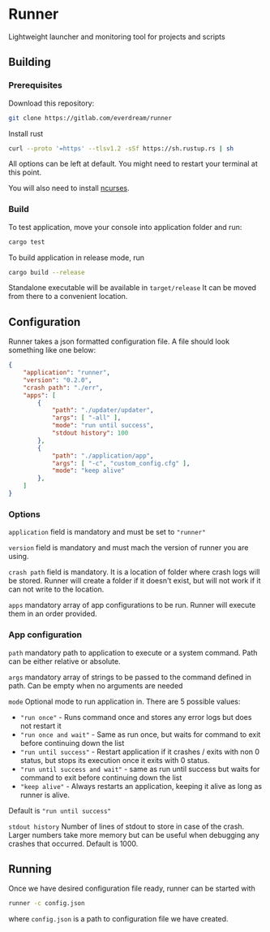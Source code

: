 # Runner

Lightweight launcher and monitoring tool for projects and scripts

## Building

### Prerequisites

Download this repository:

```bash
git clone https://gitlab.com/everdream/runner
```

Install rust

```bash
curl --proto '=https' --tlsv1.2 -sSf https://sh.rustup.rs | sh
```

All options can be left at default. You might need to restart your terminal at this point.

You will also need to install [ncurses](https://github.com/gyscos/cursive/wiki/Install-ncurses).

### Build

To test application, move your console into application folder and run:

```bash
cargo test
```

To build application in release mode, run

```bash
cargo build --release
```

Standalone executable will be available in `target/release` It can be moved from there to a convenient location.

## Configuration

Runner takes a json formatted configuration file. A file should look something like one below:

```json
{
    "application": "runner",
    "version": "0.2.0",
    "crash path": "./err",
    "apps": [
        {
            "path": "./updater/updater",
            "args": [ "-all" ],
            "mode": "run until success",
            "stdout history": 100
        },
        {
            "path": "./application/app",
            "args": [ "-c", "custom_config.cfg" ],
            "mode": "keep alive"
        },
    ]
}
```
### Options

`application` field is mandatory and must be set to `"runner"`

`version` field is mandatory and must mach the version of runner you are using.

`crash path` field is mandatory. It is a location of folder where crash logs will be stored. Runner will create a folder if it doesn't exist, but will not work if it can not write to the location.

`apps` mandatory array of app configurations to be run. Runner will execute them in an order provided.

### App configuration

`path` mandatory path to application to execute or a system command. Path can be either relative or absolute.

`args` mandatory array of strings to be passed to the command defined in path. Can be empty when no arguments are needed

`mode` Optional mode to run application in. There are 5 possible values:

 * `"run once"` - Runs command once and stores any error logs but does not restart it
 * `"run once and wait"` - Same as run once, but waits for command to exit before continuing down the list
 * `"run until success"` - Restart application if it crashes / exits with non 0 status, but stops its execution once it exits with 0 status.
 * `"run until success and wait"` - same as run until success but waits for command to exit before continuing down the list
 * `"keep alive"` - Always restarts an application, keeping it alive as long as runner is alive.

 Default is `"run until success"`

 `stdout history` Number of lines of stdout to store in case of the crash. Larger numbers take more memory but can be useful when debugging any crashes that occurred. Default is 1000.

 ## Running

 Once we have desired configuration file ready, runner can be started with

 ```bash
 runner -c config.json
 ```

 where `config.json` is a path to configuration file we have created.

